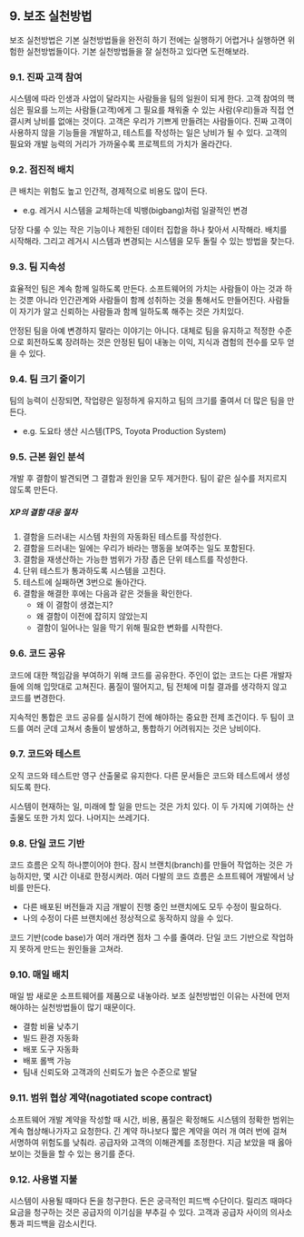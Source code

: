 
## 9. 보조 실천방법

보조 실천방법은 기본 실천방법들을 완전히 하기 전에는 실행하기 어렵거나 실행하면 위험한 실천방법들이다. 
기본 실천방법들을 잘 실천하고 있다면 도전해보라. 

### 9.1. 진짜 고객 참여

시스템에 따라 인생과 사업이 달라지는 사람들을 팀의 일원이 되게 한다. 
고객 참여의 핵심은 필요를 느끼는 사람들(고객)에게 그 필요를 채워줄 수 있는 사람(우리)들과 직접 연결시켜 낭비를 없애는 것이다. 
고객은 우리가 기쁘게 만들려는 사람들이다. 
진짜 고객이 사용하지 않을 기능들을 개발하고, 테스트를 작성하는 일은 낭비가 될 수 있다. 
고객의 필요와 개발 능력의 거리가 가까울수록 프로젝트의 가치가 올라간다. 

### 9.2. 점진적 배치

큰 배치는 위험도 높고 인간적, 경제적으로 비용도 많이 든다. 

* e.g. 레거시 시스템을 교체하는데 빅뱅(bigbang)처럼 일괄적인 변경

당장 다룰 수 있는 작은 기능이나 제한된 데이터 집합을 하나 찾아서 시작해라. 
배치를 시작해라. 
그리고 레거시 시스템과 변경되는 시스템을 모두 돌릴 수 있는 방법을 찾는다. 

### 9.3. 팀 지속성

효율적인 팀은 계속 함께 일하도록 만든다. 
소프트웨어의 가치는 사람들이 아는 것과 하는 것뿐 아니라 인간관계와 사람들이 함께 성취하는 것을 통해서도 만들어진다. 
사람들이 자기가 알고 신뢰하는 사람들과 함께 일하도록 해주는 것은 가치있다. 

안정된 팀을 아예 변경하지 말라는 이야기는 아니다. 
대체로 팀을 유지하고 적정한 수준으로 회전하도록 장려하는 것은 안정된 팀이 내놓는 이익, 지식과 겸험의 전수를 모두 얻을 수 있다. 

### 9.4. 팀 크기 줄이기

팀의 능력이 신장되면, 작업량은 일정하게 유지하고 팀의 크기를 줄여서 더 많은 팀을 만든다. 

* e.g. 도요타 생산 시스템(TPS, Toyota Production System)

### 9.5. 근본 원인 분석

개발 후 결함이 발견되면 그 결함과 원인을 모두 제거한다. 
팀이 같은 실수를 저지르지 않도록 만든다. 

##### XP의 결함 대응 절차

1. 결함을 드러내는 시스템 차원의 자동화된 테스트를 작성한다. 
1. 결함을 드러내는 일에는 우리가 바라는 행동을 보여주는 일도 포함된다. 
1. 결함을 재생산하는 가능한 범위가 가장 좁은 단위 테스트를 작성한다.
1. 단위 테스트가 통과하도록 시스템을 고친다.
1. 테스트에 실패하면 3번으로 돌아간다.
1. 결함을 해결한 후에는 다음과 같은 것들을 확인한다.
    * 왜 이 결함이 생겼는지?
    * 왜 결함이 이전에 잡히지 않았는지
    * 결함이 일어나는 일을 막기 위해 필요한 변화를 시작한다.

### 9.6. 코드 공유

코드에 대한 책임감을 부여하기 위해 코드를 공유한다. 
주인이 없는 코드는 다른 개발자들에 의해 입맛대로 고쳐진다.
품질이 떨어지고, 팀 전체에 미칠 결과를 생각하지 않고 코드를 변경한다. 

지속적인 통합은 코드 공유를 실시하기 전에 해야하는 중요한 전제 조건이다. 
두 팀이 코드를 여러 군데 고쳐서 충돌이 발생하고, 통합하기 어려워지는 것은 낭비이다.

### 9.7. 코드와 테스트

오직 코드와 테스트만 영구 산출물로 유지한다. 
다른 문서들은 코드와 테스트에서 생성되도록 한다. 

시스템이 현재하는 일, 미래에 할 일을 만드는 것은 가치 있다. 
이 두 가지에 기여하는 산출물도 또한 가치 있다. 
나머지는 쓰레기다. 

### 9.8. 단일 코드 기반

코드 흐름은 오직 하나뿐이어야 한다. 
잠시 브랜치(branch)를 만들어 작업하는 것은 가능하지만, 몇 시간 이내로 한정시켜라. 
여러 다발의 코드 흐름은 소프트웨어 개발에서 낭비를 만든다. 

* 다른 배포된 버전들과 지금 개발이 진행 중인 브랜치에도 모두 수정이 필요하다.
* 나의 수정이 다른 브랜치에선 정상적으로 동작하지 않을 수 있다. 

코드 기반(code base)가 여러 개라면 점차 그 수를 줄여라. 
단일 코드 기반으로 작업하지 못하게 만드는 원인들을 고쳐라.

### 9.10. 매일 배치

매일 밤 새로운 소프트웨어를 제품으로 내놓아라. 
보조 실천방법인 이유는 사전에 먼저 해야하는 실천방법들이 많기 때문이다. 

* 결함 비율 낮추기
* 빌드 환경 자동화
* 배포 도구 자동화
* 배포 롤백 가능
* 팀내 신뢰도와 고객과의 신뢰도가 높은 수준으로 발달

### 9.11. 범위 협상 계약(nagotiated scope contract)

소프트웨어 개발 계약을 작성할 때 시간, 비용, 품질은 확정해도 시스템의 정확한 범위는 계속 협상해나가자고 요청한다. 
긴 계약 하나보다 짧은 계약을 여러 개 여러 번에 걸쳐 서명하여 위험도를 낮춰라. 
공급자와 고객의 이해관계를 조정한다. 
지금 보았을 때 옳아보이는 것들을 할 수 있는 용기를 준다. 

### 9.12. 사용별 지불

시스템이 사용될 때마다 돈을 청구한다. 
돈은 궁극적인 피드백 수단이다. 
릴리즈 때마다 요금을 청구하는 것은 공급자의 이기심을 부추길 수 있다. 
고객과 공급자 사이의 의사소통과 피드백을 감소시킨다. 
